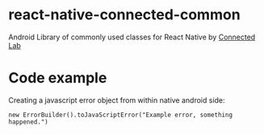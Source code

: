 # react-native-connected-common

Android Library of commonly used classes for React Native by [Connected Lab](http://connectedlab.com/)

# Code example
Creating a javascript error object from within native android side:

```new ErrorBuilder().toJavaScriptError("Example error, something happened.")```
